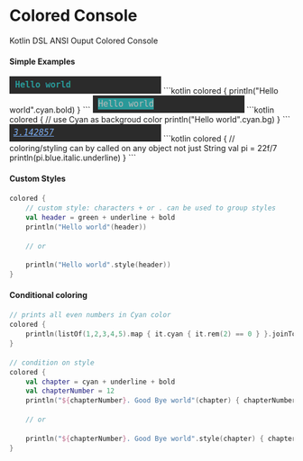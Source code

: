 # Colored Console
Kotlin DSL ANSI Ouput Colored Console

#### Simple Examples

<img src=".images/simple-1.png">
```kotlin
colored {
    println("Hello world".cyan.bold) 
}
```

<img src=".images/simple-2.png">
```kotlin
colored {
    // use Cyan as backgroud color
    println("Hello world".cyan.bg)  
}
```

<img src=".images/simple-3.png">
```kotlin
colored {
    // coloring/styling can by called on any object not just String
    val pi = 22f/7
    println(pi.blue.italic.underline)
}
```


#### Custom Styles
```kotlin
colored {
    // custom style: characters + or . can be used to group styles
    val header = green + underline + bold 
    println("Hello world"(header))
    
    // or
    
    println("Hello world".style(header))
}
```

#### Conditional coloring
```kotlin
// prints all even numbers in Cyan color
colored {
    println(listOf(1,2,3,4,5).map { it.cyan { it.rem(2) == 0 } }.joinToString())
}

// condition on style
colored {
    val chapter = cyan + underline + bold 
    val chapterNumber = 12
    println("${chapterNumber}. Good Bye world"(chapter) { chapterNumber >= 10 })
    
    // or
    
    println("${chapterNumber}. Good Bye world".style(chapter) { chapterNumber >= 10 })
}
```

